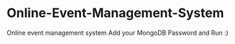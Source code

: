 # Online-Event-Management-System
Online event management system
Add your MongoDB Password and Run :)


